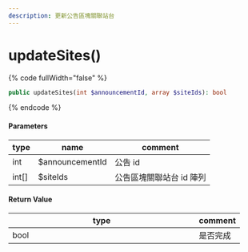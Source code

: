 ```yaml
---
description: 更新公告區塊關聯站台
---
```


# updateSites()

{% code fullWidth="false" %}
```php
public updateSites(int $announcementId, array $siteIds): bool
```
{% endcode %}

#### Parameters

| type   | name            | comment        |
| ------ | --------------- | -------------- |
| int    | $announcementId | 公告 id          |
| int\[] | $siteIds        | 公告區塊關聯站台 id 陣列 |

#### **Return Value**

<table><thead><tr><th width="357">type</th><th>comment</th></tr></thead><tbody><tr><td>bool</td><td>是否完成</td></tr></tbody></table>
